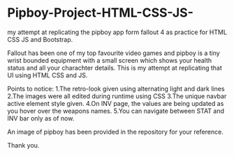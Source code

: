 # Pipboy-Project-HTML-CSS-JS-
my attempt at replicating the pipboy app form fallout 4 as practice for HTML CSS JS and Bootstrap.

Fallout has been one of my top favourite video games and pipboy is a tiny wrist bounded equipment with a small screen which shows your health status and all your charachter details.
This is my attempt at replicating that UI using HTML CSS and JS.

Points to notice:
1.The retro-look given using alternating light and dark lines
2.The images were all edited during runtime using CSS
3.The unique navbar active element style given.
4.On INV page, the values are being updated as you hover over the weapons names.
5.You can navigate between STAT and INV bar only as of now.

An image of pipboy has been provided in the repository for your reference.

Thank you.

